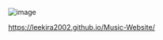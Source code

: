 ![image](https://github.com/LeeKira2002/Music-Website/assets/119931904/39f69962-8576-405f-b15c-9dcfc440997e)

https://leekira2002.github.io/Music-Website/

